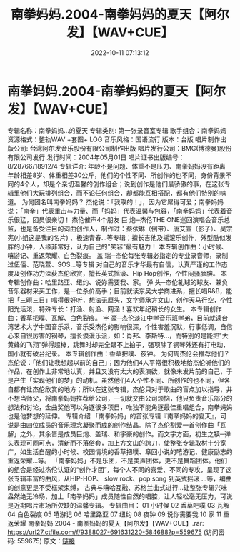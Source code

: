 ﻿---
title: 南拳妈妈.2004-南拳妈妈的夏天【阿尔发】【WAV+CUE】
date: 2022-10-11 07:13:12
categories: WAV车载音乐、镜像
tags: 华语中文
---
# 南拳妈妈.2004-南拳妈妈的夏天【阿尔发】【WAV+CUE】

专辑名称：南拳妈妈...的夏天
专辑类别: 第一张录音室专辑
歌手组合：南拳妈妈
资源格式：整轨WAV +套图+ LOG
音乐风格：国语流行
版本：台版
唱片制作出版公司: 台湾阿尔发音乐股份有限公司制作出版
唱片发行公司：BMG(博德曼)股份有限公司发行
发行时间：2004年05月01日
唱片证书出版编号：8/28766/18912/4
专辑详介:
年龄不是问题、体重不是压力、南拳妈妈没有距离
年龄相差8岁、体重相差30公斤，他们的个性不同、所创作的也不同，身份背景不同的4个人，却是个亲切温馨的创作组合；说到创作是他们最骄傲的事，在这张专辑里他们大玩排列组合，而不论任何组合，却都能互相搭配，都有他们特别的味道。
为何团名叫南拳妈妈？
杰伦说：「我取的！」，因为它屌得可爱；南拳妈妈说：「南拳」代表重击与力量、而「妈妈」代表温馨与包容，「南拳妈妈」代表着音乐很猛，团员很亲切！
杰伦催声4个朋友
巨 炮─杰伦THE
ONE巡回演唱会音乐总监，也是备受注目的词曲创作人，制作过：蔡依琳（倒带）、唐艾宣（影子）、吴宗宪(小姐这是我的名片)
、极速青春…等专辑；擅长吉他及摇滚乐创作，外型酷似发胖的小钟，人缘非常好，认为自己的"笑容"最有魅力！
本专辑创作曲：小时候、嘻游记、重返荣耀、白色裂痕。
盖 瑞─杰伦每张专辑必指定的专业录音师，录制过伍佰、范晓萱、SOS…等专辑
对自己的音乐才华最有自信，认真严谨的工作态度及创作功力深获杰伦欣赏，擅长英式摇滚、Hip Hop创作，个性闷骚腼腆。
本专辑创作曲：哈里路亚、纽约、说妳需要我、家。
弹
头─杰伦轧球的球友、兼负音乐器材采买工作，是一位杀价高手；目前就读东吴大学商进系，擅长唱R&B，能把「三暝三日」唱得很好听，想法无厘头，文字师承方文山，创作天马行空，个性阳光活泼，特殊专长：打渔、射渔、网渔！喜欢年纪稍长的女生。
本专辑创作曲：香草把噗、瓦解、白色裂痕。
宇
豪─杰伦淡江中学音乐班学弟，目前就读台湾艺术大学中国音乐系，音乐受杰伦的影响很深，个性害羞沉默，行事低调，自信心来自很厉害的钢琴，擅长浪漫乐派，如：肖邦、李斯特…，而特别的是能把"大黄蜂的飞翔"弹得超棒，跳舞时却完全跟不上拍子，强项除了钢琴外还有打电动，国小就有破台纪录。
本专辑创作曲：香草把噗、夜钟。
为何周杰伦会推荐他们？
杰伦说：「他们让我想起以前的自己」；因为他们4人平常很积极地给杰伦听他们的作品，在创作上非常地认真，并且又没有太大的表演欲，就像未发片前的自己，于是产生「实现他们的梦」的动机。虽然他们4人个性不同、所创作的也不同，但各自都有让杰伦欣赏的地方；所以在这张专辑，杰伦只对于歌曲的盲点加以指导，并不想当师父，将南拳妈妈推荐给公司，一切就交由公司烦恼，他只负责音乐部分的想法和讨论，金曲奖他可以角逐很多项目，唯独不能角逐最佳重唱组合，南拳妈妈也是他梦想的延伸。
专辑介绍
「南拳妈妈」的首张专辑『南拳妈妈的夏天』，可说是由四位成员的音乐理念凝聚而成的创作结晶。除了杰伦割爱一首创作曲「瓦解」之外，其余皆是成员巨炮、盖瑞、和宇豪的创作。而文字方面，初生之犊─弹头表现可圈可点，清新而不落俗套，加上方文山的跨刀，使整张专辑取材十分宽广，如生活自醒的小时候、校园情境的香草把噗、章回小说的嘻游记、健康励志的重返荣耀…等。
「南拳妈妈」不是乐团，不是美声团体，更不是舞蹈团体。他们的组合是经过杰伦认证的“创作才团”，每个人不同的喜爱、不同的专攻，呈现了这张专辑丰富的曲风，从HIP-HOP、
slow rock、pop song 到英式摇滚 …等，编曲的创意更是不受框架束缚，
古典与嘻哈互融、苏格兰曲式进行…让整张专辑兴味盎然绝无冷场，加上「南拳妈妈」成员随性自然的唱腔，让人轻松毫无压力，可说是近期唱片市场所欠缺的温馨专辑。
专辑曲目：
01 小时候
02 香草吧噗
03 瓦解
04 白色裂痕
05 嘻游记
06 哈里路亚
07 纽约
08 夜钟
09 说你需要我
10 家
11 重返荣耀
南拳妈妈.2004 - 南拳妈妈的夏天【阿尔发】【WAV+CUE】.rar: https://url27.ctfile.com/f/9388027-691631220-584688?p=559675
(访问密码: 559675)
原文：[链接](https://blog.sina.com.cn/s/blog_1647c7e7601030zv9.html)